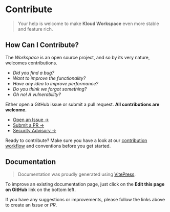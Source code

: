 # Contribute

> Your help is welcome to make **Kloud Workspace** even more stable and feature rich.

## How Can I Contribute?

The *Workspace* is an open source project, and so by its very nature, welcomes contributions.

- *Did you find a bug?*
- *Want to improve the functionality?*
- *Have any idea to improve performance?*
- *Do you think we forgot something?*
- *Oh no! A vulnerability?*

Either open a GitHub issue or submit a pull request. **All contributions are welcome.**

- [Open an Issue →](https://github.com/kloudkit/workspace/issues/new/choose)
- [Submit a PR →](https://github.com/kloudkit/workspace/compare)
- [Security Advisory →](https://github.com/kloudkit/workspace/security/advisories/new)

Ready to contribute?
Make sure you have a look at our [contribution workflow](/contribute/contribution-workflow)
and conventions before you get started.

## Documentation

> Documentation was proudly generated using [VitePress](https://vitepress.dev/).

To improve an existing documentation page, just click on the **Edit this page on GitHub**
link on the bottom left.

If you have any suggestions or improvements, please follow the links above to create an
*Issue* or *PR*.
